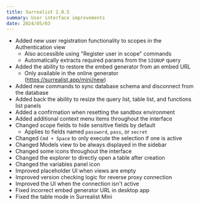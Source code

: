 ```yaml
---
title: Surrealist 2.0.5
summary: User interface improvements
date: 2024/05/03
---
```


- Added new user registration functionality to scopes in the Authentication view
	- Also accessible using "Register user in scope" commands
	- Automatically extracts required params from the `SIGNUP` query
- Added the ability to restore the embed generator from an embed URL
	- Only available in the online generator (https://surrealist.app/mini/new)
- Added new commands to sync database schema and disconnect from the database
- Added back the ability to resize the query list, table list, and functions list panels
- Added a confirmation when resetting the sandbox environment
- Added additional context menu items throughout the interface
- Changed scope fields to hide sensitive fields by default
	- Applies to fields named `password`, `pass`, or `secret`
- Changed `Cmd + Space` to only execute the selection if one is active
- Changed Models view to be always displayed in the sidebar
- Changed some icons throughout the interface
- Changed the explorer to directly open a table after creation
- Changed the variables panel icon
- Improved placeholder UI when views are empty
- Improved version checking logic for reverse proxy connection
- Improved the UI when the connection isn't active
- Fixed incorrect embed generator URL in desktop app
- Fixed the table mode in Surrealist Mini